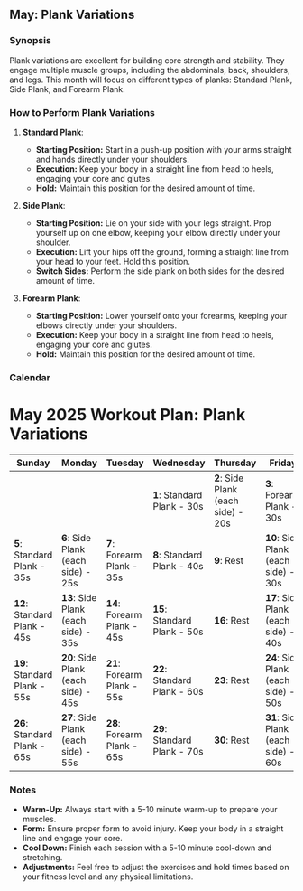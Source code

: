 ## May: Plank Variations

### Synopsis
Plank variations are excellent for building core strength and stability. They engage multiple muscle groups, including the abdominals, back, shoulders, and legs. This month will focus on different types of planks: Standard Plank, Side Plank, and Forearm Plank.

### How to Perform Plank Variations

1. **Standard Plank**:
    - **Starting Position:** Start in a push-up position with your arms straight and hands directly under your shoulders.
    - **Execution:** Keep your body in a straight line from head to heels, engaging your core and glutes.
    - **Hold:** Maintain this position for the desired amount of time.

2. **Side Plank**:
    - **Starting Position:** Lie on your side with your legs straight. Prop yourself up on one elbow, keeping your elbow directly under your shoulder.
    - **Execution:** Lift your hips off the ground, forming a straight line from your head to your feet. Hold this position.
    - **Switch Sides:** Perform the side plank on both sides for the desired amount of time.

3. **Forearm Plank**:
    - **Starting Position:** Lower yourself onto your forearms, keeping your elbows directly under your shoulders.
    - **Execution:** Keep your body in a straight line from head to heels, engaging your core and glutes.
    - **Hold:** Maintain this position for the desired amount of time.

### Calendar

# May 2025 Workout Plan: Plank Variations

| Sunday         | Monday         | Tuesday        | Wednesday      | Thursday       | Friday         | Saturday       |
|----------------|----------------|----------------|----------------|----------------|----------------|----------------|
|                |                |                | **1**: Standard Plank - 30s | **2**: Side Plank (each side) - 20s | **3**: Forearm Plank - 30s | **4**: Rest |
| **5**: Standard Plank - 35s | **6**: Side Plank (each side) - 25s | **7**: Forearm Plank - 35s | **8**: Standard Plank - 40s | **9**: Rest | **10**: Side Plank (each side) - 30s | **11**: Forearm Plank - 40s |
| **12**: Standard Plank - 45s | **13**: Side Plank (each side) - 35s | **14**: Forearm Plank - 45s | **15**: Standard Plank - 50s | **16**: Rest | **17**: Side Plank (each side) - 40s | **18**: Forearm Plank - 50s |
| **19**: Standard Plank - 55s | **20**: Side Plank (each side) - 45s | **21**: Forearm Plank - 55s | **22**: Standard Plank - 60s | **23**: Rest | **24**: Side Plank (each side) - 50s | **25**: Forearm Plank - 60s |
| **26**: Standard Plank - 65s | **27**: Side Plank (each side) - 55s | **28**: Forearm Plank - 65s | **29**: Standard Plank - 70s | **30**: Rest | **31**: Side Plank (each side) - 60s |                |

### Notes
- **Warm-Up:** Always start with a 5-10 minute warm-up to prepare your muscles.
- **Form:** Ensure proper form to avoid injury. Keep your body in a straight line and engage your core.
- **Cool Down:** Finish each session with a 5-10 minute cool-down and stretching.
- **Adjustments:** Feel free to adjust the exercises and hold times based on your fitness level and any physical limitations.
